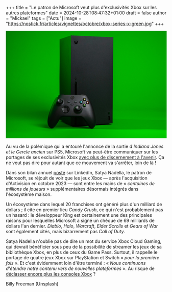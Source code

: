 +++
title = "Le patron de Microsoft veut plus d'exclusivités Xbox sur les autres plateformes"
date = 2024-10-28T08:47:32+01:00
draft = false
author = "Mickael"
tags = ["Actu"]
image = "https://nostick.fr/articles/vignettes/octobre/xbox-series-x-green.jpg"
+++

![Xbox Series X](xbox-series-x-green.jpg "")

Au vu de la polémique qui a entouré l'annonce de la sortie d'*Indiana Jones et le Cercle ancien* sur PS5, Microsoft va peut-être communiquer sur les portages de ses exclusivités Xbox [avec plus de discernement à l'avenir](https://nostick.fr/articles/2024/octobre/2510-microsoft-xbox-pedale-douce-portages-ps5/). Ça ne veut pas dire pour autant que ce mouvement va s'arrêter, loin de là ! 

Dans son bilan annuel [posté](https://www.linkedin.com/pulse/my-annual-letter-relevance-reinvention-satya-nadella-v91xc/) sur LinkedIn, Satya Nadella, le patron de Microsoft, se réjouit de voir que les jeux Xbox — après l'acquisition d'Activision en octobre 2023 — sont entre les mains de « *centaines de millions de joueurs* » supplémentaires désormais intégrés dans l'écosystème maison.

Un écosystème dans lequel 20 franchises ont généré plus d'un milliard de dollars ; il cite en premier lieu *Candy Crush*, ce qui n'est probablement pas un hasard : le développeur King est certainement une des principales raisons pour lesquelles Microsoft a signé un chèque de 69 milliards de dollars l'an dernier. *Diablo*, *Halo*, *Warcraft*, *Elder Scrolls* et *Gears of War* sont également cités, mais bizarrement pas *Call of Duty*.

Satya Nadella n'oublie pas de dire un mot du service Xbox Cloud Gaming, qui devrait bénéficier sous peu de la possibilité de streamer les jeux de sa bibliothèque Xbox, en plus de ceux du Game Pass. Surtout, il rappelle le portage de quatre jeux Xbox sur PlayStation et Switch « *pour la première fois* ». Et c'est évidemment loin d'être terminé : « *Nous continuons d'étendre notre contenu vers de nouvelles plateformes* ». Au risque de [déclasser encore plus les consoles Xbox](https://nostick.fr/articles/2024/octobre/1910-backlog-life-is-strange-atari-xbox--activision-ps5-pro/#le-gros-anniversaire-de-la-semaine--il-y-a-un-an-microsoft-achetait-activision-et-maintenant-) ?

Billy Freeman (Unsplash)